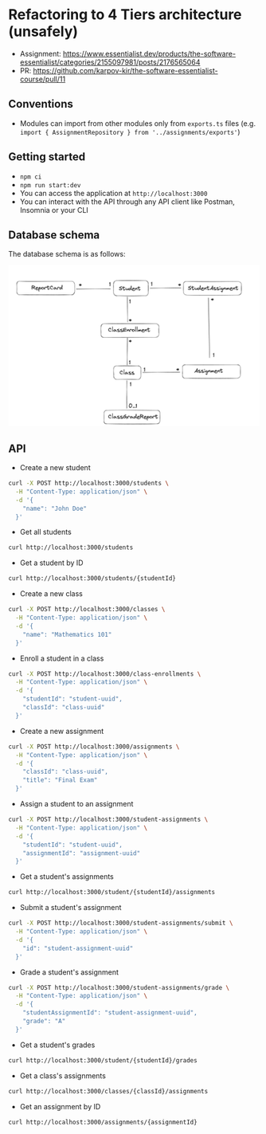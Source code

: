# Refactoring to 4 Tiers architecture (unsafely)

- Assignment: https://www.essentialist.dev/products/the-software-essentialist/categories/2155097981/posts/2176565064
- PR: https://github.com/karpov-kir/the-software-essentialist-course/pull/11

## Conventions

- Modules can import from other modules only from `exports.ts` files (e.g. `import { AssignmentRepository } from '../assignments/exports'`)

## Getting started

- `npm ci`
- `npm run start:dev`
- You can access the application at `http://localhost:3000`
- You can interact with the API through any API client like Postman, Insomnia or your CLI

## Database schema

The database schema is as follows:

![Relational database diagram](dbdiagram.png)

## API

- Create a new student

```bash
curl -X POST http://localhost:3000/students \
  -H "Content-Type: application/json" \
  -d '{
    "name": "John Doe"
  }'
```

- Get all students

```bash
curl http://localhost:3000/students
```

- Get a student by ID

```bash
curl http://localhost:3000/students/{studentId}
```

- Create a new class

```bash
curl -X POST http://localhost:3000/classes \
  -H "Content-Type: application/json" \
  -d '{
    "name": "Mathematics 101"
  }'
```

- Enroll a student in a class

```bash
curl -X POST http://localhost:3000/class-enrollments \
  -H "Content-Type: application/json" \
  -d '{
    "studentId": "student-uuid",
    "classId": "class-uuid"
  }'
```

- Create a new assignment

```bash
curl -X POST http://localhost:3000/assignments \
  -H "Content-Type: application/json" \
  -d '{
    "classId": "class-uuid",
    "title": "Final Exam"
  }'
```

- Assign a student to an assignment

```bash
curl -X POST http://localhost:3000/student-assignments \
  -H "Content-Type: application/json" \
  -d '{
    "studentId": "student-uuid",
    "assignmentId": "assignment-uuid"
  }'
```

- Get a student's assignments

```bash
curl http://localhost:3000/student/{studentId}/assignments
```

- Submit a student's assignment

```bash
curl -X POST http://localhost:3000/student-assignments/submit \
  -H "Content-Type: application/json" \
  -d '{
    "id": "student-assignment-uuid"
  }'
```

- Grade a student's assignment

```bash
curl -X POST http://localhost:3000/student-assignments/grade \
  -H "Content-Type: application/json" \
  -d '{
    "studentAssignmentId": "student-assignment-uuid",
    "grade": "A"
  }'
```

- Get a student's grades

```bash
curl http://localhost:3000/student/{studentId}/grades
```

- Get a class's assignments

```bash
curl http://localhost:3000/classes/{classId}/assignments
```

- Get an assignment by ID

```bash
curl http://localhost:3000/assignments/{assignmentId}
```
